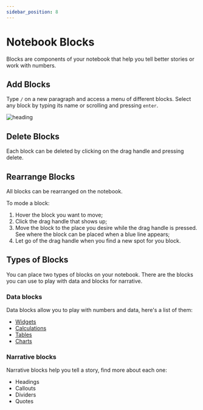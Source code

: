 ```yaml
---
sidebar_position: 8
---
```


# Notebook Blocks

Blocks are components of your notebook that help you tell better stories or work with numbers.

## Add Blocks

Type `/` on a new paragraph and access a menu of different blocks.
Select any block by typing its name or scrolling and pressing `enter`.

![heading](https://user-images.githubusercontent.com/12210180/185147746-c80e405d-b01a-4f9f-a305-aa14f34dec13.gif)

## Delete Blocks

Each block can be deleted by clicking on the drag handle and pressing delete.

## Rearrange Blocks

All blocks can be rearranged on the notebook.

To mode a block:

1. Hover the block you want to move;
2. Click the drag handle that shows up;
3. Move the block to the place you desire while the drag handle is pressed. See where the block can be placed when a blue line appears;
4. Let go of the drag handle when you find a new spot for you block.

## Types of Blocks

You can place two types of blocks on your notebook. There are the blocks you can use to play with data and blocks for narrative.

### Data blocks

Data blocks allow you to play with numbers and data, here's a list of them:

- [Widgets](widgets)
- [Calculations](calculations)
- [Tables](tables)
- [Charts](charts)

### Narrative blocks

Narrative blocks help you tell a story, find more about each one:

- Headings
- Callouts
- Dividers
- Quotes
